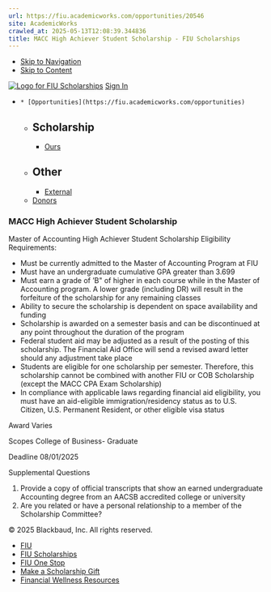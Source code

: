 ```yaml
---
url: https://fiu.academicworks.com/opportunities/20546
site: AcademicWorks
crawled_at: 2025-05-13T12:08:39.344836
title: MACC High Achiever Student Scholarship - FIU Scholarships
---
```


  * [Skip to Navigation](https://fiu.academicworks.com/opportunities/20546#navigation)
  * [Skip to Content](https://fiu.academicworks.com/opportunities/20546#main)

[![Logo for FIU Scholarships](https://s3.amazonaws.com/static.academicworks.com/clients/fiu/assets/images/logo.png)](http://fiu.academicworks.com) [Sign In](https://fiu.academicworks.com/users/sign_in)
  *     * [Opportunities](https://fiu.academicworks.com/opportunities)
      * ## Scholarship
        * [Ours](https://fiu.academicworks.com/opportunities)
      * ## Other
        * [External](https://fiu.academicworks.com/opportunities/external)
    * [Donors](https://fiu.academicworks.com/donors)


### MACC High Achiever Student Scholarship
Master of Accounting High Achiever Student Scholarship
Eligibility Requirements:
  * Must be currently admitted to the Master of Accounting Program at FIU
  * Must have an undergraduate cumulative GPA greater than 3.699
  * Must earn a grade of ’B" of higher in each course while in the Master of Accounting program. A lower grade (including DR) will result in the forfeiture of the scholarship for any remaining classes
  * Ability to secure the scholarship is dependent on space availability and funding
  * Scholarship is awarded on a semester basis and can be discontinued at any point throughout the duration of the program
  * Federal student aid may be adjusted as a result of the posting of this scholarship. The Financial Aid Office will send a revised award letter should any adjustment take place
  * Students are eligible for one scholarship per semester. Therefore, this scholarship cannot be combined with another FIU or COB Scholarship (except the MACC CPA Exam Scholarship)
  * In compliance with applicable laws regarding financial aid eligibility, you must have an aid-eligible immigration/residency status as to U.S. Citizen, U.S. Permanent Resident, or other eligible visa status



Award
    Varies 

Scopes
    College of Business- Graduate 

Deadline
    08/01/2025 

Supplemental Questions
    
  1. Provide a copy of official transcripts that show an earned undergraduate Accounting degree from an AACSB accredited college or university
  2. Are you related or have a personal relationship to a member of the Scholarship Committee?


© 2025 Blackbaud, Inc. All rights reserved. 
  * [FIU ](http://fiu.edu/)
  * [FIU Scholarships](http://scholarships.fiu.edu)
  * [FIU One Stop](http://onestop.fiu.edu)
  * [Make a Scholarship Gift](https://give.fiu.edu/give-now/)
  * [Financial Wellness Resources](https://go.fiu.edu/iGrad)


